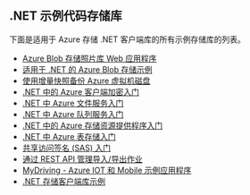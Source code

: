 ## .NET 示例代码存储库

下面是适用于 Azure 存储 .NET 客户端库的所有示例存储库的列表。

* [Azure Blob 存储照片库 Web 应用程序](https://azure.microsoft.com/resources/samples/storage-blobs-dotnet-webapp/)
* [适用于 .NET 的 Azure Blob 存储示例](https://azure.microsoft.com/resources/samples/storage-blob-dotnet-getting-started/)
* [使用增量快照备份 Azure 虚拟机磁盘](https://azure.microsoft.com/resources/samples/storage-blob-dotnet-back-up-with-incremental-snapshots/)
* [.NET 中的 Azure 客户端加密入门](https://azure.microsoft.com/resources/samples/storage-dotnet-client-side-encryption/)
* [.NET 中 Azure 文件服务入门](https://azure.microsoft.com/resources/samples/storage-file-dotnet-getting-started/)
* [.NET 中 Azure 队列服务入门](https://azure.microsoft.com/resources/samples/storage-queue-dotnet-getting-started/)
* [.NET 中的 Azure 存储资源提供程序入门](https://azure.microsoft.com/resources/samples/storage-dotnet-resource-provider-getting-started/)
* [.NET 中 Azure 表存储入门](https://azure.microsoft.com/resources/samples/storage-table-dotnet-getting-started/)
* [共享访问签名 \(SAS\) 入门](https://azure.microsoft.com/resources/samples/storage-dotnet-sas-getting-started/)
* [通过 REST API 管理导入/导出作业](https://azure.microsoft.com/resources/samples/storage-dotnet-import-export-job-management/)
* [MyDriving - Azure IOT 和 Mobile 示例应用程序](https://azure.microsoft.com/resources/samples/mydriving/)
* [.NET 存储客户端库示例](https://github.com/Azure/azure-storage-net/tree/master/Samples/GettingStarted)

<!---HONumber=Mooncake_0220_2017-->